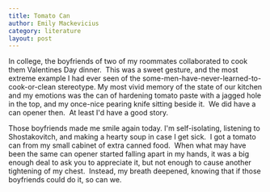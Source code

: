 ```yaml
---
title: Tomato Can
author: Emily Mackevicius
category: literature
layout: post
---
```


In college, the boyfriends of two of my roommates collaborated to cook them Valentines Day dinner.  This was a sweet gesture, and the most extreme example I had ever seen of the some-men-have-never-learned-to-cook-or-clean stereotype. My most vivid memory of the state of our kitchen and my emotions was the can of hardening tomato paste with a jagged hole in the top, and my once-nice pearing knife sitting beside it.  We did have a can opener then.  At least I'd have a good story. 

Those boyfriends made me smile again today. I'm self-isolating, listening to Shostakovitch, and making a hearty soup in case I get sick.  I got a tomato can from my small cabinet of extra canned food.  When what may have been the same can opener started falling apart in my hands, it was a big enough deal to ask you to appreciate it, but not enough to cause another tightening of my chest.  Instead, my breath deepened, knowing that if those boyfriends could do it, so can we.
